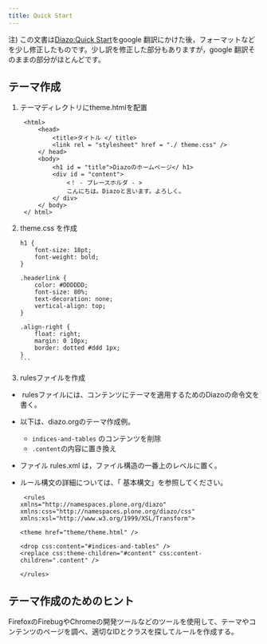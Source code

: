 ```yaml
---
title: Quick Start
---
```


注) この文書は[Diazo:Quick Start](http://docs.diazo.org/en/latest/quickstart.html)をgoogle 翻訳にかけた後，フォーマットなどを少し修正したものです。少し訳を修正した部分もありますが，google 翻訳そのままの部分がほとんどです。

## テーマ作成

1. テーマディレクトリにtheme.htmlを配置

	```
	 <html>
		 <head>
			 <title>タイトル </ title>
			 <link rel = "stylesheet" href = "./ theme.css" />
		 </ head>
		 <body>
			 <h1 id = "title">Diazoのホームページ</ h1>
			 <div id = "content">
				 <！ - プレースホルダ - >
				 こんにちは。Diazoと言います。よろしく。
			 </ div>
		 </ body>
	 </ html>
	 ```

2. theme.css を作成

	```
	h1 {
		font-size: 18pt;
		font-weight: bold;
	}

	.headerlink {
		color: #DDDDDD;
		font-size: 80%;
		text-decoration: none;
		vertical-align: top;
	}

	.align-right {
		float: right;
		margin: 0 10px;
		border: dotted #ddd 1px;
	}
	``` 

3. rulesファイルを作成

-   rulesファイルには、コンテンツにテーマを適用するためのDiazoの命令文を書く。
- 以下は、diazo.orgのテーマ作成例。 
	- `indices-and-tables` のコンテンツを削除
	- `.content`の内容に置き換え
-  ファイル rules.xml は，ファイル構造の一番上のレベルに置く。
- ルール構文の詳細については、「 基本構文」を参照してください。

	```
	 <rules
	xmlns="http://namespaces.plone.org/diazo"
	xmlns:css="http://namespaces.plone.org/diazo/css"
	xmlns:xsl="http://www.w3.org/1999/XSL/Transform">

	<theme href="theme/theme.html" />

	<drop css:content="#indices-and-tables" />
	<replace css:theme-children="#content" css:content-children=".content" />

	</rules>
	```

## テーマ作成のためのヒント

FirefoxのFirebugやChromeの開発ツールなどのツールを使用して、テーマやコンテンツのページを調べ、適切なIDとクラスを探してルールを作成する。
